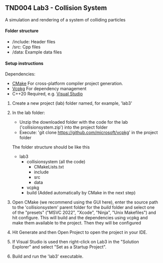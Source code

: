 ## TND004 Lab3 - Collision System

A simulation and rendering of a system of colliding particles

#### Folder structure

- /include: Header files
- /src: Cpp files
- /data: Example data files

#### Setup instructions
Dependencies:
 - [CMake](https://cmake.org/download/) For cross-platform compiler project generation.
 - [Vcpkg](https://github.com/microsoft/vcpkg) For dependency management
 - C++20 Required, e.g. [Visual Studio](https://visualstudio.microsoft.com/downloads/)

1)  Create a new project (lab) folder named, for example, 'lab3'

2)  In the lab folder:
	* Unzip the downloaded folder with the code for the lab ('collisionsystem.zip') into the project folder
    * Execute: 'git clone https://github.com/microsoft/vcpkg' in the project folder

    The folder structure should be like this
    - lab3
        - collisionsystem (all the code)
            + CMakeLists.txt
            + include
            + src
            + data
        - vcpkg
        - build (Added automatically by CMake in the next step)

3)  Open CMake (we recommend using the GUI here), enter the source path to the 'collisionsystem' parent folder for the *build* folder
    and select one of the "presets" ("MSVC 2022", "Xcode", "Ninja", "Unix Makefiles")
    and hit configure. This will build and the dependencies using vcpkg and make them available to 
    the project. Then they will be configured 

4) Hit Generate and then Open Project to open the project in your IDE.

5) If Visual Studio is used then right-click on Lab3 in the "Solution Explorer" and select "Set as a Startup Project".

6) Build and run the 'lab3' executable.


